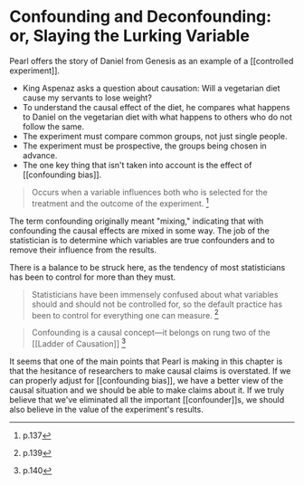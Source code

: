 # Confounding and Deconfounding: or, Slaying the Lurking Variable

Pearl offers the story of Daniel from Genesis as an example of a [[controlled experiment]].

- King Aspenaz asks a question about causation: Will a vegetarian diet cause my servants to lose weight?
- To understand the causal effect of the diet, he compares what happens to Daniel on the vegetarian diet with what happens to others who do not follow the same.
- The experiment must compare common groups, not just single people.
- The experiment must be prospective, the groups being chosen in advance.
- The one key thing that isn't taken into account is the effect of [[confounding bias]].

> Occurs when a variable influences both who is selected for the treatment and the outcome of the experiment. [^1]

The term confounding originally meant "mixing," indicating that with confounding the causal effects are mixed in some way. The job of the statistician is to determine which variables are true confounders and to remove their influence from the results.

There is a balance to be struck here, as the tendency of most statisticians has been to control for more than they must.

> Statisticians have been immensely confused about what variables should and should not be controlled for, so the default practice has been to control for everything one can measure. [^2]

> Confounding is a causal concept&mdash;it belongs on rung two of the [[Ladder of Causation]] [^3]

It seems that one of the main points that Pearl is making in this chapter is that the hesitance of researchers to make causal claims is overstated. If we can properly adjust for [[confounding bias]], we have a better view of the causal situation and we should be able to make claims about it. If we truly believe that we've eliminated all the important [[confounder]]s, we should also believe in the value of the experiment's results.

[^1]: p.137
[^2]: p.139
[^3]: p.140